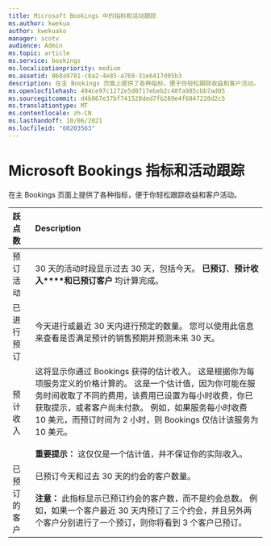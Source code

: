 ```yaml
---
title: Microsoft Bookings 中的指标和活动跟踪
ms.author: kwekua
author: kwekuako
manager: scotv
audience: Admin
ms.topic: article
ms.service: bookings
ms.localizationpriority: medium
ms.assetid: 060a9781-c8a2-4e85-a769-31e6417d05b3
description: 在主 Bookings 页面上提供了各种指标，便于你轻松跟踪收益和客户活动。
ms.openlocfilehash: 494ce97c1272e5d0717ebeb2c40fa985cbb7ad05
ms.sourcegitcommit: d4b867e37bf741528ded7fb289e4f6847228d2c5
ms.translationtype: MT
ms.contentlocale: zh-CN
ms.lasthandoff: 10/06/2021
ms.locfileid: "60203563"
---
```

# <a name="microsoft-bookings-metrics-and-activity-tracking"></a>Microsoft Bookings 指标和活动跟踪

在主 Bookings 页面上提供了各种指标，便于你轻松跟踪收益和客户活动。

| 跃点数 | Description |
|:---|:---|
| 预订活动 | 30 天的活动时段显示过去 30 天，包括今天。 **已预订**、**预计收入****和已预订客户** 均计算完成。 |
| 已进行预订 | 今天进行或最近 30 天内进行预定的数量。 您可以使用此信息来查看是否满足预计的销售预期并预测未来 30 天。 |
| 预计收入 | 这将显示你通过 Bookings 获得的估计收入。 这是根据你为每项服务定义的价格计算的。 这是一个估计值，因为你可能在服务时间收取了不同的费用，该费用已设置为每小时收费，你已获取提示，或者客户尚未付款。 例如，如果服务每小时收费 10 美元，而预订时间为 2 小时，则 Bookings 仅估计该服务为 10 美元。<br/><br/>**重要提示：** 这仅仅是一个估计值，并不保证你的实际收入。 |
| 已预订的客户 | 已预订今天和过去 30 天的约会的客户数量。<br/><br/>**注意：** 此指标显示已预订约会的客户数，而不是约会总数。 例如，如果一个客户最近 30 天内预订了三个约会，并且另外两个客户分别进行了一个预订，则你将看到 3 个客户已预订。 |
